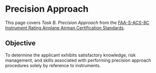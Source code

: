 # Precision Approach

This page covers *Task B. Precision Approach* from the [FAA-S-ACS-8C Instrument Rating Airplane Airman Certification Standards](https://www.faa.gov/training_testing/testing/acs/instrument_rating_airplane_acs_8.pdf).

## Objective

To determine the applicant exhibits satisfactory knowledge, risk management, and skills associated with performing precision approach procedures solely by reference to instruments.

<!--@include: ./docs/src/includes/approaches/precision.md-->
